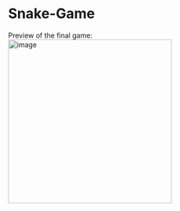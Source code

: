 # Snake-Game

Preview of the final game:   
<img width="334" alt="image" src="https://user-images.githubusercontent.com/106082126/206925987-f0754dc5-df7b-485d-916b-4336b5686061.png">
